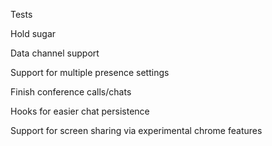 Tests

Hold sugar

Data channel support

Support for multiple presence settings

Finish conference calls/chats

Hooks for easier chat persistence

Support for screen sharing via experimental chrome features
